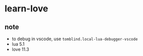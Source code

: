 # learn-love
## note
- to debug in vscode, use `tomblind.local-lua-debugger-vscode`
- lua 5.1
- love 11.3